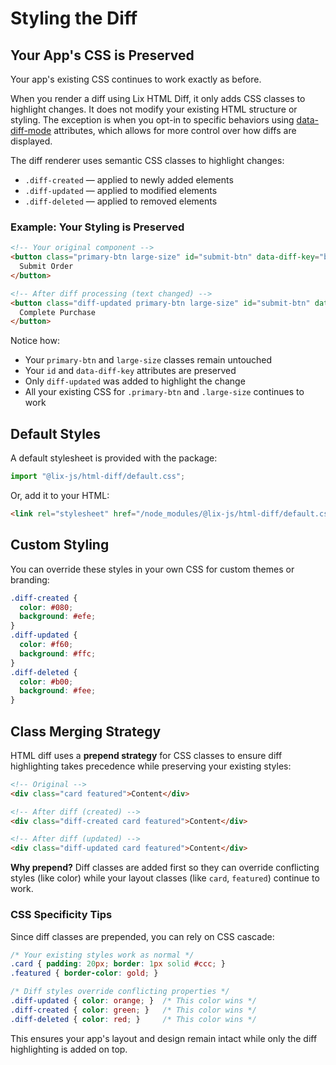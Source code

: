 # Styling the Diff

## Your App's CSS is Preserved

Your app's existing CSS continues to work exactly as before.

When you render a diff using Lix HTML Diff, it only adds CSS classes to highlight changes. It does not modify your existing HTML structure or styling. The exception is when you opt-in to specific behaviors using [data-diff-mode](/guide/attributes.html#data-diff-mode) attributes, which allows for more control over how diffs are displayed.

The diff renderer uses semantic CSS classes to highlight changes:

- `.diff-created` — applied to newly added elements
- `.diff-updated` — applied to modified elements  
- `.diff-deleted` — applied to removed elements

### Example: Your Styling is Preserved

```html
<!-- Your original component -->
<button class="primary-btn large-size" id="submit-btn" data-diff-key="btn1">
  Submit Order
</button>

<!-- After diff processing (text changed) -->
<button class="diff-updated primary-btn large-size" id="submit-btn" data-diff-key="btn1">
  Complete Purchase
</button>
```

Notice how:

- Your `primary-btn` and `large-size` classes remain untouched
- Your `id` and `data-diff-key` attributes are preserved  
- Only `diff-updated` was added to highlight the change
- All your existing CSS for `.primary-btn` and `.large-size` continues to work

## Default Styles

A default stylesheet is provided with the package:

```js
import "@lix-js/html-diff/default.css";
```

Or, add it to your HTML:

```html
<link rel="stylesheet" href="/node_modules/@lix-js/html-diff/default.css" />
```

## Custom Styling

You can override these styles in your own CSS for custom themes or branding:

```css
.diff-created {
  color: #080;
  background: #efe;
}
.diff-updated {
  color: #f60;
  background: #ffc;
}
.diff-deleted {
  color: #b00;
  background: #fee;
}
```

## Class Merging Strategy

HTML diff uses a **prepend strategy** for CSS classes to ensure diff highlighting takes precedence while preserving your existing styles:

```html
<!-- Original -->
<div class="card featured">Content</div>

<!-- After diff (created) -->
<div class="diff-created card featured">Content</div>

<!-- After diff (updated) -->  
<div class="diff-updated card featured">Content</div>
```

**Why prepend?** Diff classes are added first so they can override conflicting styles (like color) while your layout classes (like `card`, `featured`) continue to work.

### CSS Specificity Tips

Since diff classes are prepended, you can rely on CSS cascade:

```css
/* Your existing styles work as normal */
.card { padding: 20px; border: 1px solid #ccc; }
.featured { border-color: gold; }

/* Diff styles override conflicting properties */
.diff-updated { color: orange; }  /* This color wins */
.diff-created { color: green; }   /* This color wins */
.diff-deleted { color: red; }     /* This color wins */
```

This ensures your app's layout and design remain intact while only the diff highlighting is added on top.
